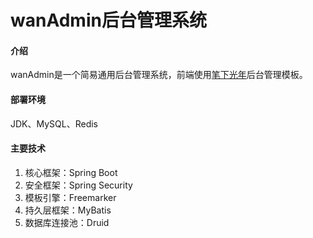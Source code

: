 # wanAdmin后台管理系统

#### 介绍
wanAdmin是一个简易通用后台管理系统，前端使用[笔下光年](https://gitee.com/yinqi/Light-Year-Admin-Using-Iframe-v4)后台管理模板。

#### 部署环境
JDK、MySQL、Redis


#### 主要技术

1. 核心框架：Spring Boot
2. 安全框架：Spring Security
3. 模板引擎：Freemarker
4. 持久层框架：MyBatis
5. 数据库连接池：Druid

